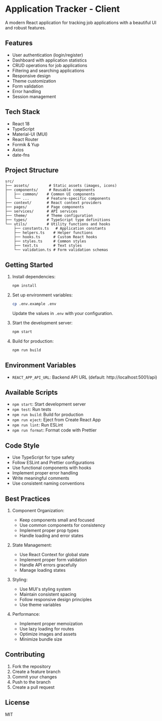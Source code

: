 # Application Tracker - Client

A modern React application for tracking job applications with a beautiful UI and robust features.

## Features

- User authentication (login/register)
- Dashboard with application statistics
- CRUD operations for job applications
- Filtering and searching applications
- Responsive design
- Theme customization
- Form validation
- Error handling
- Session management

## Tech Stack

- React 18
- TypeScript
- Material-UI (MUI)
- React Router
- Formik & Yup
- Axios
- date-fns

## Project Structure

```
src/
├── assets/         # Static assets (images, icons)
├── components/     # Reusable components
│   ├── common/    # Common UI components
│   └── ...        # Feature-specific components
├── context/       # React context providers
├── pages/         # Page components
├── services/      # API services
├── theme/         # Theme configuration
├── types/         # TypeScript type definitions
└── utils/         # Utility functions and hooks
    ├── constants.ts   # Application constants
    ├── helpers.ts    # Helper functions
    ├── hooks.ts      # Custom React hooks
    ├── styles.ts     # Common styles
    ├── text.ts       # Text styles
    └── validation.ts # Form validation schemas
```

## Getting Started

1. Install dependencies:
   ```bash
   npm install
   ```

2. Set up environment variables:
   ```bash
   cp .env.example .env
   ```
   Update the values in `.env` with your configuration.

3. Start the development server:
   ```bash
   npm start
   ```

4. Build for production:
   ```bash
   npm run build
   ```

## Environment Variables

- `REACT_APP_API_URL`: Backend API URL (default: http://localhost:5001/api)

## Available Scripts

- `npm start`: Start development server
- `npm test`: Run tests
- `npm run build`: Build for production
- `npm run eject`: Eject from Create React App
- `npm run lint`: Run ESLint
- `npm run format`: Format code with Prettier

## Code Style

- Use TypeScript for type safety
- Follow ESLint and Prettier configurations
- Use functional components with hooks
- Implement proper error handling
- Write meaningful comments
- Use consistent naming conventions

## Best Practices

1. Component Organization:
   - Keep components small and focused
   - Use common components for consistency
   - Implement proper prop types
   - Handle loading and error states

2. State Management:
   - Use React Context for global state
   - Implement proper form validation
   - Handle API errors gracefully
   - Manage loading states

3. Styling:
   - Use MUI's styling system
   - Maintain consistent spacing
   - Follow responsive design principles
   - Use theme variables

4. Performance:
   - Implement proper memoization
   - Use lazy loading for routes
   - Optimize images and assets
   - Minimize bundle size

## Contributing

1. Fork the repository
2. Create a feature branch
3. Commit your changes
4. Push to the branch
5. Create a pull request

## License

MIT
